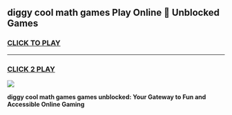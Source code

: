 
## diggy cool math games Play Online 👋 Unblocked Games
<h3>
<a href="https://news.freeplayer.one?title=diggy_cool_math_games&ref=17CMG">CLICK TO PLAY</a></h3>
<hr>

<h3>
<a href="https://news.freeplayer.one?title=diggy_cool_math_games&ref=17CMG">CLICK 2 PLAY</a>
  
</h3>

<a href="https://news.freeplayer.one?title=diggy_cool_math_games&ref=17CMG/"><img src="https://clearcache.store/games.png"></a>


**diggy cool math games games unblocked: Your Gateway to Fun and Accessible Online Gaming**
